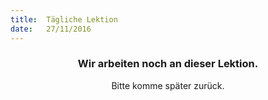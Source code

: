 ```yaml
---
title:  Tägliche Lektion
date:   27/11/2016
---
```


### <center>Wir arbeiten noch an dieser Lektion.</center>
<center>Bitte komme später zurück.</center>